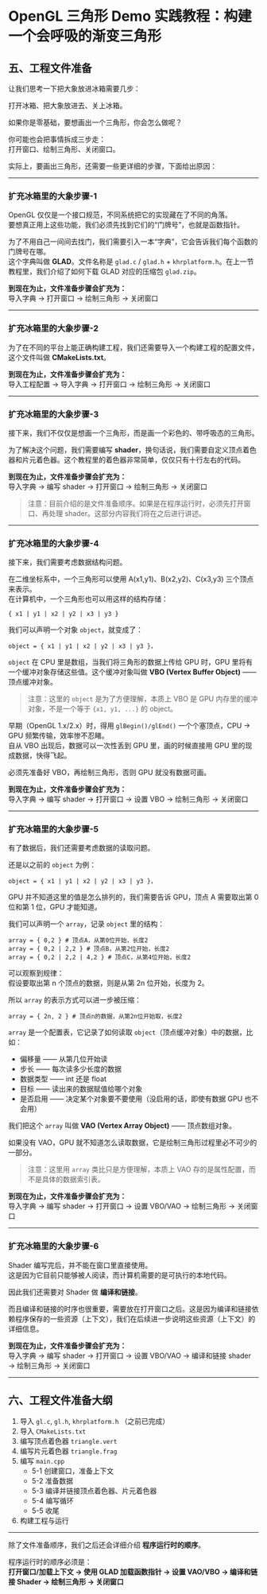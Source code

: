 # OpenGL 三角形 Demo 实践教程：构建一个会呼吸的渐变三角形

## 五、工程文件准备

让我们思考一下把大象放进冰箱需要几步：

打开冰箱、把大象放进去、关上冰箱。

如果你是零基础，要想画出一个三角形，你会怎么做呢？

你可能也会把事情拆成三步走：  
打开窗口、绘制三角形、关闭窗口。

实际上，要画出三角形，还需要一些更详细的步骤，下面给出原因：

---

### 扩充冰箱里的大象步骤-1

OpenGL 仅仅是一个接口规范，不同系统把它的实现藏在了不同的角落。  
要想真正用上这些功能，我们必须先找到它们的“门牌号”，也就是函数指针。  

为了不用自己一间间去找门，我们需要引入一本“字典”，它会告诉我们每个函数的门牌号在哪。  
这个字典叫做 **GLAD**。文件名称是 `glad.c` / `glad.h` + `khrplatform.h`。在上一节教程里，我们介绍了如何下载 GLAD 对应的压缩包 `glad.zip`。

**到现在为止，文件准备步骤会扩充为：**  
导入字典 → 打开窗口 → 绘制三角形 → 关闭窗口

---

### 扩充冰箱里的大象步骤-2

为了在不同的平台上能正确构建工程，我们还需要导入一个构建工程的配置文件，这个文件叫做 **CMakeLists.txt**。

**到现在为止，文件准备步骤会扩充为：**  
导入工程配置 → 导入字典 → 打开窗口 → 绘制三角形 → 关闭窗口

---

### 扩充冰箱里的大象步骤-3

接下来，我们不仅仅是想画一个三角形，而是画一个彩色的、带呼吸态的三角形。  

为了解决这个问题，我们需要编写 **shader**，换句话说，我们需要自定义顶点着色器和片元着色器。这个教程里的着色器非常简单，仅仅只有十行左右的代码。  

**到现在为止，文件准备步骤会扩充为：**  
导入字典 → 编写 shader → 打开窗口 → 绘制三角形 → 关闭窗口  

> 注意：目前介绍的是文件准备顺序。如果是在程序运行时，必须先打开窗口、再处理 shader。这部分内容我们将在之后进行讲述。

---

### 扩充冰箱里的大象步骤-4

接下来，我们需要考虑数据结构问题。  

在二维坐标系中，一个三角形可以使用 A(x1,y1)、B(x2,y2)、C(x3,y3) 三个顶点来表示。  
在计算机中，一个三角形也可以用这样的结构存储：

```text
{ x1 | y1 | x2 | y2 | x3 | y3 }
```

我们可以声明一个对象 `object`，就变成了：
```text
object = { x1 | y1 | x2 | y2 | x3 | y3 }，
```

`object` 在 CPU 里是数组，当我们将三角形的数据上传给 GPU 时，GPU 里将有一个缓冲对象存储这些值。这个缓冲对象叫做 **VBO (Vertex Buffer Object)** —— 顶点缓冲对象。  

> 注意：这里的 `object` 是为了方便理解，本质上 VBO 是 GPU 内存里的缓冲对象，不是一个等于 `{x1, y1, ...}` 的 object。

早期（OpenGL 1.x/2.x）时，得用 `glBegin()/glEnd()` 一个个塞顶点，CPU → GPU 频繁传输，效率惨不忍睹。  
自从 VBO 出现后，数据可以一次性丢到 GPU 里，画的时候直接用 GPU 里的现成数据，快得飞起。  

必须先准备好 VBO，再绘制三角形，否则 GPU 就没有数据可画。  

**到现在为止，文件准备步骤会扩充为：**  
导入字典 → 编写 shader → 打开窗口 → 设置 VBO → 绘制三角形 → 关闭窗口

---

### 扩充冰箱里的大象步骤-5

有了数据后，我们还需要考虑数据的读取问题。  

还是以之前的 `object` 为例：


```text
object = { x1 | y1 | x2 | y2 | x3 | y3 }，
```

GPU 并不知道这里的值是怎么排列的，我们需要告诉 GPU，顶点 A 需要取出第 0 位和第 1 位，GPU 才能知道。  

我们可以声明一个 `array`，记录 `object` 里的结构：


```text
array = { 0,2 } # 顶点A，从第0位开始，长度2
array = { 0,2 | 2,2 } # 顶点B，从第2位开始，长度2
array = { 0,2 | 2,2 | 4,2 } # 顶点C，从第4位开始，长度2
```

可以观察到规律：  
假设要取出第 n 个顶点的数据，则是从第 2n 位开始，长度为 2。  

所以 `array` 的表示方式可以进一步被压缩：

```text
array = { 2n, 2 } # 顶点n的数据，从第2n位开始取，长度2
```

`array` 是一个配置表，它记录了如何读取 `object`（顶点缓冲对象）中的数据，比如：  

- 偏移量 —— 从第几位开始读  
- 步长 —— 每次读多少长度的数据  
- 数据类型 —— int 还是 float  
- 目标 —— 读出来的数据赋值给哪个对象  
- 是否启用 —— 决定某个对象要不要使用（没启用的话，即使有数据 GPU 也不会用）

我们把这个 `array` 叫做 **VAO (Vertex Array Object)** —— 顶点数组对象。  

如果没有 VAO，GPU 就不知道怎么读取数据，它是绘制三角形过程里必不可少的一部分。  

> 注意：这里用 `array` 类比只是方便理解，本质上 VAO 存的是属性配置，而不是具体的数据索引表。

**到现在为止，文件准备步骤会扩充为：**  
导入字典 → 编写 shader → 打开窗口 → 设置 VBO/VAO → 绘制三角形 → 关闭窗口

---

### 扩充冰箱里的大象步骤-6

Shader 编写完后，并不能在窗口里直接使用。  
这是因为它目前只能够被人阅读，而计算机需要的是可执行的本地代码。  

因此我们还需要对 Shader 做 **编译和链接**。  

而且编译和链接的时序也很重要，需要放在打开窗口之后。这是因为编译和链接依赖程序保存的一些资源（上下文），我们在后续进一步说明这些资源（上下文）的详细信息。  

**到现在为止，文件准备步骤会扩充为：**  
导入字典 → 编写 shader → 打开窗口 → 设置 VBO/VAO → 编译和链接 shader → 绘制三角形 → 关闭窗口

---

## 六、工程文件准备大纲

1. 导入 `gl.c`, `gl.h`, `khrplatform.h` （之前已完成）  
2. 导入 `CMakeLists.txt`  
3. 编写顶点着色器 `triangle.vert`  
4. 编写片元着色器 `triangle.frag`  
5. 编写 `main.cpp`  
   - 5-1 创建窗口，准备上下文  
   - 5-2 准备数据  
   - 5-3 编译并链接顶点着色器、片元着色器  
   - 5-4 编写循环  
   - 5-5 收尾  
6. 构建工程与运行  

---

除了文件准备顺序，我们之后还会详细介绍 **程序运行时的顺序**。  

程序运行时的顺序必须是：  
**打开窗口/加载上下文 → 使用 GLAD 加载函数指针 → 设置 VAO/VBO → 编译和链接 Shader → 绘制三角形 → 关闭窗口**
